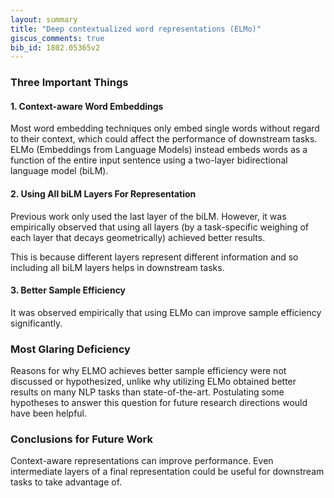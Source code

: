 ```yaml
---
layout: summary
title: "Deep contextualized word representations (ELMo)"
giscus_comments: true
bib_id: 1802.05365v2
---
```


### Three Important Things

#### 1. Context-aware Word Embeddings

Most word embedding techniques only embed single words without regard to their
context, which could affect the performance of downstream tasks.
ELMo (Embeddings from Language Models) instead embeds words as a function of the
entire input sentence using a two-layer bidirectional language model (biLM).

#### 2. Using All biLM Layers For Representation

Previous work only used the last layer of the biLM.
However, it was empirically observed that using all layers
(by a task-specific weighing of each layer that decays geometrically)
achieved better results.

This is because different layers represent different
information and so including all biLM layers helps
in downstream tasks.

#### 3. Better Sample Efficiency

It was observed empirically that using ELMo can improve
sample efficiency significantly.

### Most Glaring Deficiency

Reasons for why ELMO achieves better sample efficiency were not discussed or
hypothesized, unlike why utilizing ELMo obtained better results on many NLP
tasks than state-of-the-art. Postulating some hypotheses to answer this question
for future research directions would have been helpful.

### Conclusions for Future Work

Context-aware representations can improve performance. Even intermediate layers
of a final representation could be useful for downstream tasks to take advantage
of.
